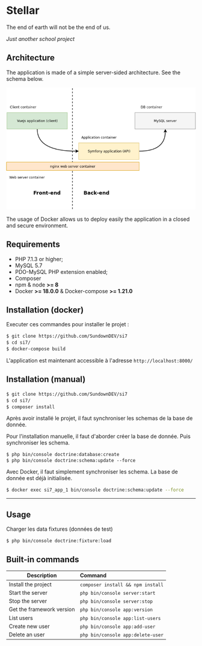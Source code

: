 # Stellar

The end of earth will not be the end of us.

*Just another school project*

Architecture
------------

The application is made of a simple server-sided architecture. See the schema below.

<p align="center"><img src="./docs/archi1.png" alt="architecture schema"></p>

The usage of Docker allows us to deploy easily the application in a closed and secure environment.

Requirements
------------

  * PHP 7.1.3 or higher;
  * MySQL 5.7
  * PDO-MySQL PHP extension enabled;
  * Composer
  * npm & node **>= 8**
  * Docker **>= 18.0.0** & Docker-compose **>= 1.21.0**

Installation (docker)
------------

Executer ces commandes pour installer le projet :

```bash
$ git clone https://github.com/SundownDEV/si7
$ cd si7/
$ docker-compose build
```

L'application est maintenant accessible à l'adresse `http://localhost:8000/`

Installation (manual)
------------

```bash
$ git clone https://github.com/SundownDEV/si7
$ cd si7/
$ composer install
```

Après avoir installé le projet, il faut synchroniser les schemas de la base de donnée.

Pour l'installation manuelle, il faut d'aborder créer la base de donnée. Puis synchroniser les schema.

```
$ php bin/console doctrine:database:create
$ php bin/console doctrine:schema:update --force
```

Avec Docker, il faut simplement synchroniser les schema. La base de donnée est déjà initialisée.

```bash
$ docker exec si7_app_1 bin/console doctrine:schema:update --force
```

<hr>

Usage
-----

Charger les data fixtures (données de test)

```
$ php bin/console doctrine:fixture:load
```

Built-in commands
-----

|     Description    | Command           |
| ------------- |:-------------|
| Install the project | `composer install && npm install`      |
| Start the server      | `php bin/console server:start` |
| Stop the server      | `php bin/console server:stop`      |
| Get the framework version      | `php bin/console app:version`      |
| List users      | `php bin/console app:list-users`      |
| Create new user      | `php bin/console app:add-user`      |
| Delete an user      | `php bin/console app:delete-user`      |
